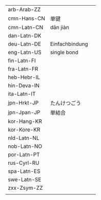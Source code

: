 | | | |
|-|-|-|
| arb-Arab-ZZ |  |  |
| cmn-Hans-CN | 单键 |  |
| cmn-Latn-CN | dān jiàn |  |
| dan-Latn-DK |  |  |
| deu-Latn-DE | Einfachbindung |  |
| eng-Latn-US | single bond |  |
| fin-Latn-FI |  |  |
| fra-Latn-FR |  |  |
| heb-Hebr-IL |  |  |
| hin-Deva-IN |  |  |
| ita-Latn-IT |  |  |
| jpn-Hrkt-JP | たんけつごう |  |
| jpn-Jpan-JP | 単結合 |  |
| kor-Hang-KR |  |  |
| kor-Kore-KR |  |  |
| nld-Latn-NL |  |  |
| nob-Latn-NO |  |  |
| por-Latn-PT |  |  |
| rus-Cyrl-RU |  |  |
| spa-Latn-ES |  |  |
| swe-Latn-SE |  |  |
| zxx-Zsym-ZZ |  |  |
|  |  |  |